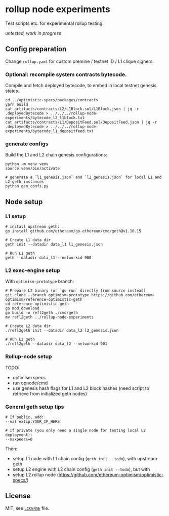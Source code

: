 # rollup node experiments

Test scripts etc. for experimental rollup testing.

*untested, work in progress*

## Config preparation

Change `rollup.yaml` for custom premine / testnet ID / L1 clique signers.

### Optional: recompile system contracts bytecode.

Compile and fetch deployed bytecode, to embed in local testnet genesis states.
```shell
cd ../optimistic-specs/packages/contracts
yarn build
cat artifacts/contracts/L2/L1Block.sol/L1Block.json | jq -r .deployedBytecode > ../../../rollup-node-experiments/bytecode_l2_l1block.txt
cat artifacts/contracts/L1/DepositFeed.sol/DepositFeed.json | jq -r .deployedBytecode > ../../../rollup-node-experiments/bytecode_l1_depositfeed.txt
```

### generate configs

Build the L1 and L2 chain genesis configurations:
```shell
python -m venv venv
source venv/bin/activate

# generate a `l1_genesis.json` and `l2_genesis.json` for local L1 and L2 geth instances
python gen_confs.py
```

## Node setup

### L1 setup

```shell
# install upstream geth:
go install github.com/ethereum/go-ethereum/cmd/geth@v1.10.15

# Create L1 data dir
geth init --datadir data_l1 l1_genesis.json

# Run L1 geth
geth --datadir data_l1 --networkid 900
```

### L2 exec-engine setup

With  `optimism-prototype` branch:

```shell
# Prepare L2 binary (or `go run` directly from source instead)
git clone --branch optimism-prototype https://github.com/ethereum-optimism/reference-optimistic-geth
cd reference-optimistic-geth
go mod download
go build -o refl2geth ./cmd/geth
mv refl2geth ../rollup-node-experiments

# Create L2 data dir
./refl2geth init --datadir data_l2 l2_genesis.json

# Run L2 geth
./refl2geth --datadir data_l2 --networkid 901
```

### Rollup-node setup

TODO:
- optimism specs
- run opnode/cmd
- use genesis hash flags for L1 and L2 block hashes (need script to retrieve from initialized geth nodes)

### General geth setup tips

```
# If public, add:
--nat extip:YOUR_IP_HERE

# If private (you only need a single node for testing local L2 deployment):
--maxpeers=0
```

Then:
- setup L1 node with L1 chain config (`geth init --todo`), with upstream geth
- setup L2 engine with L2 chain config (`geth init --todo`), but with 
- setup L2 rollup node (https://github.com/ethereum-optimism/optimistic-specs/)

## License

MIT, see [`LICENSE`](./LICENSE) file.

